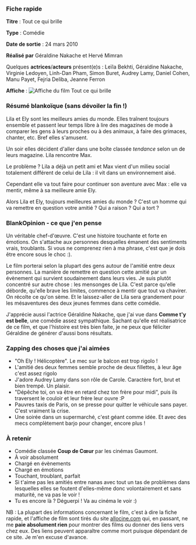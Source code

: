 ### Fiche rapide

**Titre** : Tout ce qui brille

**Type** : Comédie

**Date de sortie** : 24 mars 2010

**Réalisé par** Géraldine Nakache et Hervé Mimran

Quelques **actrices**/**acteurs** présent(e)s : Leïla Bekhti, Géraldine Nakache, Virginie Ledoyen, Linh-Dan Pham, Simon Buret, Audrey Lamy, Daniel Cohen, Manu Payet, Fejria Deliba, Jeanne Ferron

**Affiche** : ![Affiche du film Tout ce qui brille](http://images.allocine.fr/r_160_214/b_1_cfd7e1/medias/nmedia/18/73/99/56/19252522.jpg "Affiche du film")

### Résumé blankoïque (sans dévoiler la fin !)

Lila et Ely sont les meilleurs amies du monde. Elles traînent toujours ensemble et passent leur temps libre à lire des magazines de mode à comparer les gens à leurs proches ou à des animaux, à faire des grimaces, chanter, etc. Bref elles s'amusent.

Un soir elles décident d'aller dans une boîte classée *tendance* selon un de leurs magazine. Lila rencontre Max.

Le problème ? Lila a déjà un petit ami et Max vient d'un milieu social totalement différent de celui de Lila : il vit dans un environnement aisé.

Cependant elle va tout faire pour continuer son aventure avec Max : elle va mentir, même à sa meilleure amie Ely.

Alors Lila et Ely, toujours meilleures amies du monde ? C'est un homme qui va remettre en question votre amitié ? Qui a raison ? Qui a tort ?

### BlankOpinion - ce que j'en pense

Un véritable chef-d'œuvre. C'est une histoire touchante et forte en émotions. On s'attache aux personnes desquelles émanent des sentiments vrais, troublants. Si vous ne comprenez rien à ma phrase, c'est que je dois être encore sous le choc :).

Le film porterai selon la plupart des gens autour de l'amitié entre deux personnes. La manière de remettre en question cette amitié par un évènement qui survient soudainement dans leurs vies. Je suis plutôt concentré sur autre chose : les mensonges de Lila. C'est parce qu'elle déborde, qu'elle brave les limites, commence à mentir que tout va chavirer. On récolte ce qu'on sème. Et le laissez-aller de Lila sera grandement pour les mésaventures des deux jeunes femmes dans cette comédie.

J'apprécie aussi l'actrice Géraldine Nakache, que j'ai vue dans **Comme t'y est belle**, une comédie assez sympathique. Sachant qu'elle est réalisatrice de ce film, et que l'histoire est très bien faite, je ne peux que féliciter Géraldine de générer d'aussi bons résultats.

### Zapping des choses que j'ai aimées

  * "Oh Ely ! Hélicoptère". Le mec sur le balcon est trop rigolo !
  * L'amitié des deux femmes semble proche de deux fillettes, à leur âge c'est assez rigolo
  * J'adore Audrey Lamy dans son rôle de Carole. Caractère fort, brut et bien trempé. Un plaisir.
  * "Dépêche toi, on va être en retard chez ton frère pour midi", puis ils traversent le couloir et leur frère leur ouvre :P 
  * Pauvres taxis de Paris, on se presse pour quitter le véhicule sans payer. C'est vraiment la crise.
  * Une soirée dans un supermarché, c'est géant comme idée. Et avec des mecs complètement barjo pour changer, encore plus !

### À retenir

  * Comédie classée **Coup de Cœur** par les cinémas Gaumont.
  * À voir absolument
  * Chargé en évènements
  * Chargé en émotions
  * Touchant, troublant, parfait
  * Si t'aime pas les amitiés entre nanas avec tout un tas de problèmes dans lesquelles elles se foutent d'elles-même donc volontairement et sans maturité, ne va pas le voir !
  * Tu es encore là ? Déguerpi ! Va au cinéma le voir :) 

NB : La plupart des informations concernant le film, c'est à dire la fiche rapide, et l'affiche de film sont tirés du site [allocine.com](http://www.allocine.fr/ "Se rendre sur le site Allocine, site sur l'actualité du cinéma, des films, des séries TV, etc.") qui, en passant, ne me **paie absolument rien** pour montrer des films ou donner des liens vers chez eux. Des liens peuvent apparaître comme mort puisque dépendant de ce site. Je m'en excuse d'avance.


